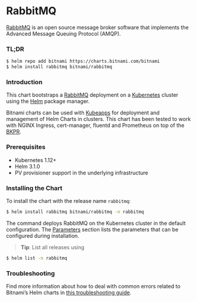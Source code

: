 # RabbitMQ

[RabbitMQ](https://www.rabbitmq.com/) is an open source message broker software that implements the Advanced Message Queuing Protocol (AMQP).

### TL;DR

```bash
$ helm repo add bitnami https://charts.bitnami.com/bitnami
$ helm install rabbitmq bitnami/rabbitmq
```

### Introduction

This chart bootstraps a [RabbitMQ](https://github.com/bitnami/bitnami-docker-rabbitmq) deployment on a [Kubernetes](http://kubernetes.io) cluster using the [Helm](https://helm.sh) package manager.

Bitnami charts can be used with [Kubeapps](https://kubeapps.com/) for deployment and management of Helm Charts in clusters. This chart has been tested to work with NGINX Ingress, cert-manager, fluentd and Prometheus on top of the [BKPR](https://kubeprod.io/).

### Prerequisites

- Kubernetes 1.12+
- Helm 3.1.0
- PV provisioner support in the underlying infrastructure

### Installing the Chart

To install the chart with the release name `rabbitmq`:

```bash
$ helm install rabbitmq bitnami/rabbitmq -n rabbitmq
```

The command deploys RabbitMQ on the Kubernetes cluster in the default configuration. The [Parameters](#parameters) section lists the parameters that can be configured during installation.

> **Tip**: List all releases using 

```bash
$ helm list -n rabbitmq
```

### Troubleshooting

Find more information about how to deal with common errors related to Bitnami’s Helm charts in [this troubleshooting guide](https://docs.bitnami.com/general/how-to/troubleshoot-helm-chart-issues).

